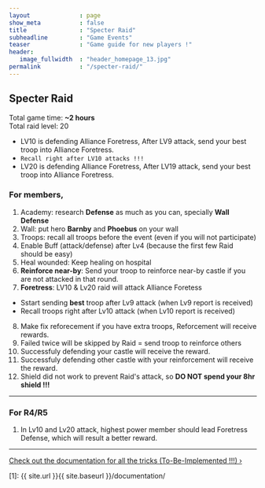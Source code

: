 ```yaml
---
layout              : page
show_meta           : false
title               : "Specter Raid"
subheadline         : "Game Events"
teaser              : "Game guide for new players !"
header:
   image_fullwidth  : "header_homepage_13.jpg"
permalink           : "/specter-raid/"
---
```

## Specter Raid 
Total game time: **~2 hours**<br>
Total raid level: 20 <br>

* LV10 is defending Alliance Foretress, After LV9 attack, send your best troop into Alliance Foretress.
* `Recall right after LV10 attacks !!!`
* LV20 is defending Alliance Foretress, After LV19 attack, send your best troop into Alliance Foretress.

### For members, 
1. Academy: research **Defense** as much as you can, specially **Wall Defense**
2. Wall: put hero **Barnby** and **Phoebus** on your wall
3. Troops: recall all troops before the event (even if you will not participate)
4. Enable Buff (attack/defense) after Lv4 (because the first few Raid should be easy)
5. Heal wounded: Keep healing on hospital
6. **Reinforce near-by**: Send your troop to reinforce near-by castle if you are not attacked in that round.
7. **Foretress**: LV10 & Lv20 raid will attack Alliance Foretess 
  - Sstart sending **best** troop after Lv9 attack (when Lv9 report is received)
  - Recall troops right after Lv10 attack (when Lv10 report is received)
8. Make fix reforecement if you have extra troops, Reforcement will receive rewards.
9. Failed twice will be skipped by Raid = send troop to reinforce others
10. Successfuly defending your castle will receive the reward.
11. Successfuly defending other castle with your reinforcement will receive the reward.
12. Shield did not work to prevent Raid's attack, so **DO NOT spend your 8hr shield !!!**

---
### For R4/R5
1. In Lv10 and Lv20 attack, highest power member should lead Foretress Defense, which will result a better reward.

---
<a class="radius button small" href="{{ site.url }}{{ site.baseurl }}/documentation/">Check out the documentation for all the tricks (To-Be-Implemented !!!) ›</a>


 [1]: {{ site.url }}{{ site.baseurl }}/documentation/
